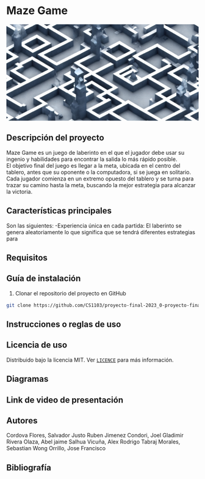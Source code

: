 # Maze Game

![Maze Game Logo](https://github.com/CS1103/proyecto-final-2023_0-proyecto-final-2023_0-grupo-3/blob/main/prueba1.png)



## Descripción del proyecto 

Maze Game es un juego de laberinto en el que el jugador debe usar su ingenio y habilidades para encontrar la salida lo más rápido posible.    
El objetivo final del juego es llegar a la meta, ubicada en el centro del tablero, antes que su oponente o la computadora, si se juega en solitario.   
Cada jugador comienza en un extremo opuesto del tablero y se turna para trazar su camino hasta la meta, buscando la mejor estrategia para alcanzar la victoria.   

## Características principales

Son las siguientes:
  -Experiencia única en cada partida: El laberinto se genera aleatoriamente lo que significa que se tendrá diferentes estrategias para 


## Requisitos  


## Guía de instalación  

1. Clonar el repositorio del proyecto en GitHub

```bash
git clone https://github.com/CS1103/proyecto-final-2023_0-proyecto-final-2023_0-grupo-3.git
```

## Instrucciones o reglas de uso  

## Licencia de uso 

Distribuido bajo la licencia MIT. Ver [`LICENCE`](LICENCE) para más información.

## Diagramas  

## Link de video de presentación  

## Autores  

Cordova Flores, Salvador Justo Ruben
Jimenez Condori, Joel Gladimir
Rivera Olaza, Abel jaime
Salhua Vicuña, Alex Rodrigo
Tabraj Morales, Sebastian
Wong Orrillo, Jose Francisco

## Bibliografía  

